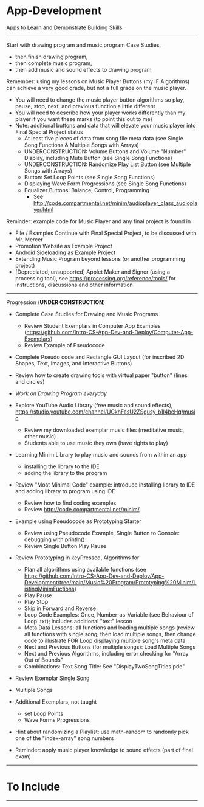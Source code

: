 # App-Development
Apps to Learn and Demonstrate Building Skills

---

Start with drawing program and music program Case Studies,
- then finish drawing program,
- then complete music program,
- then add music and sound effects to drawing program

Remember: using my lessons on Music Player Buttons (my IF Algorithms) can achieve a very good grade, but not a full grade on the music player.
- You will need to change the music player button algorithms so play, pause, stop, next, and previous function a little different
- You will need to describe how your player works differently than my player if you want these marks (to point this out to me)
- Note: additional buttons and data that will elevate your music player into Final Special Project status
  - At least five pieces of data from song file meta data (see Single Song Functions & Multiple Songs with Arrays)
  - UNDERCONSTRUCTION: Volume Buttons and Volume "Number" Display, including Mute Button (see Single Song Functions)
  - UNDERCONSTRUCTION: Randomize Play List Button (see Multiple Songs with Arrays)
  - Button: Set Loop Points (see Single Song Functions)
  - Displaying Wave Form Progressions (see Single Song Functions)
  - Equalizer Buttons: Balance, Control, Programming
    - See http://code.compartmental.net/minim/audioplayer_class_audioplayer.html

Reminder: example code for Music Player and any final project is found in
- File / Examples
Continue with Final Special Project, to be discussed with Mr. Mercer
- Promotion Website as Example Project
- Android Sideloading as Example Project
- Extending Music Program beyond lessons (or another programming project)
- [Depreciated, unsupported] Applet Maker and Signer (using a processing tool), see https://processing.org/reference/tools/ for instructions, discussions and other information

---

Progression (**UNDER CONSTRUCTION**)
- Complete Case Studies for Drawing and Music Programs
  - Review Student Exemplars in Computer App Examples (https://github.com/Intro-CS-App-Dev-and-Deploy/Computer-App-Exemplars)
  - Review Example of Pseudocode
- Complete Pseudo code and Rectangle GUI Layout (for inscribed 2D Shapes, Text, Images, and Interactive Buttons)
- Review how to create drawing tools with virtual paper "button" (lines and circles)
- *Work on Drawing Program everyday*
- Explore YouTube Audio Library (free music and sound effects), https://studio.youtube.com/channel/UCkhFasU2ZSgusy_b1l4bcHg/music
  - Review my downloaded exemplar music files (meditative music, other music)
  - Students able to use music they own (have rights to play)
- Learning Minim Library to play music and sounds from within an app
  - installing the library to the IDE
  - adding the library to the program
- Review "Most Minimal Code" example: introduce installing library to IDE and adding library to program using IDE
  - Review how to find coding examples
  - Review http://code.compartmental.net/minim/
- Example using Pseudocode as Prototyping Starter
  - Review using Pseudocode Example, Single Button to Console: debugging with println()
  - Review Single Button Play Pause
- Review Prototyping in keyPressed, Algorithms for
  - Plan all algorithms using available functions (see https://github.com/Intro-CS-App-Dev-and-Deploy/App-Development/tree/main/Music%20Program/Prototyping%20Minim/ListingMinimFuctions)
  - Play Pause
  - Play Stop
  - Skip in Forward and Reverse
  - Loop Code Examples: Once, Number-as-Variable (see Behaviour of Loop .txt); includes additional "text" lesson
  - Meta Data Lessons: all functions and loading multiple songs (review all functions with single song, then load multiple songs, then change code to illustrate FOR Loop displaying multiple song's meta data
  - Next and Previous Buttons (for multiple songs): Load Multiple Songs
  - Next and Previous Algorithms, including error checking for "Array Out of Bounds"
  - Combinations: Text Song Title: See "DisplayTwoSongTitles.pde"
- Review Exemplar Single Song
- Multiple Songs

- Additional Exemplars, not taught
    - set Loop Points
    - Wave Forms Progressions

- Hint about randomizing a Playlist: use math-random to randomly pick one of the "index-array" song numbers

- Reminder: apply music player knowledge to sound effects (part of final exam)

---

# To Include


---
